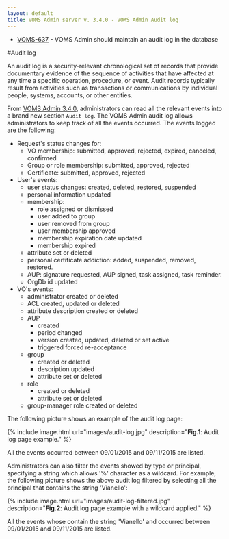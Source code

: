 ```yaml
---
layout: default
title: VOMS Admin server v. 3.4.0 - VOMS Admin Audit log
---
```


- [VOMS-637](https://issues.infn.it/jira/browse/VOMS-637) - VOMS Admin should maintain an audit log in the database

#Audit log

An audit log is a security-relevant chronological set of records that provide documentary evidence of the sequence of activities that have affected at any time a specific operation, procedure, or event. Audit records typically result from activities such as transactions or communications by individual people, systems, accounts, or other entities.

From [VOMS Admin 3.4.0][vomsadmin340], administrators can read all the relevant events into a brand new section `Audit log`. The VOMS Admin audit log allows administrators to keep track of all the events occurred. The events logged are the following:

- Request's status changes for:
    - VO membership: submitted, approved, rejected, expired, canceled, confirmed
    - Group or role membership: submitted, approved, rejected
    - Certificate: submitted, approved, rejected
- User's events:
    - user status changes: created, deleted, restored, suspended
    - personal information updated 
    - membership:
        - role assigned or dismissed
        - user added to group
        - user removed from group
        - user membership approved
        - membership expiration date updated
        - membership expired
    - attribute set or deleted
    - personal certificate addiction: added, suspended, removed, restored.
    - AUP: signature requested, AUP signed, task assigned, task reminder.
    - OrgDb id updated
- VO's events:
    - administrator created or deleted
    - ACL created, updated or deleted
    - attribute description created or deleted
    - AUP 
        - created
        - period changed
        - version created, updated, deleted or set active
        - triggered forced re-acceptance
    - group 
        - created or deleted
        - description updated
        - attribute set or deleted
    - role
        - created or deleted
        - attribute set or deleted
    - group-manager role created or deleted

The following picture shows an example of the audit log page:

{% include image.html url="images/audit-log.jpg" description="<b>Fig.1</b>: Audit log page example." %}

All the events occurred between 09/01/2015 and 09/11/2015 are listed. 

Administrators can also filter the events showed by type or principal, specifying a string which allows '%' character as a wildcard. For example, the following picture shows the above audit log filtered by selecting all the principal that contains the string 'Vianello':

{% include image.html url="images/audit-log-filtered.jpg" description="<b>Fig.2</b>: Audit log page example with a wildcard applied." %}

All the events whose contain the string 'Vianello' and occurred between 09/01/2015 and 09/11/2015 are listed. 

[vomsadmin340]: {{site.baseurl}}/release-notes/voms-admin-server/3.4.0/